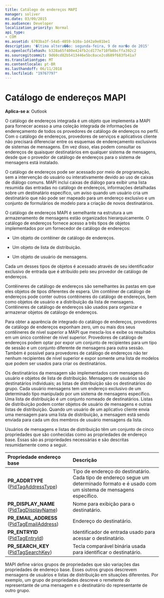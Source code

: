 ```yaml
---
title: Catálogo de endereços MAPI
manager: soliver
ms.date: 03/09/2015
ms.audience: Developer
localization_priority: Normal
api_type:
- COM
ms.assetid: 6703ba3f-54a5-4059-b10a-1d42a9e81be1
description: '�ltima altera��o: segunda-feira, 9 de mar�o de 2015'
ms.openlocfilehash: b328a65f400e424fb2cd177e710fb8bcffa392c2
ms.sourcegitcommit: 9d60cd82b5413446e5bc8ace2cd689f683fb41a7
ms.translationtype: MT
ms.contentlocale: pt-BR
ms.lasthandoff: 06/11/2018
ms.locfileid: "19767797"
---
```

# <a name="mapi-address-book"></a>Catálogo de endereços MAPI

  
  
**Aplica-se a**: Outlook 
  
O catálogo de endereços integrada é um objeto que implementa a MAPI para fornecer acesso a uma coleção integrada de informações de endereçamento de todos os provedores de catálogo de endereços no perfil. Com o catálogo de endereços, provedores de serviços e aplicativos cliente não precisará diferenciar entre os esquemas de endereçamento exclusivos de sistemas de mensagens. Em vez disso, elas podem consultar os endereços de quaisquer destinatários em qualquer sistema de mensagens, desde que o provedor de catálogo de endereços para o sistema de mensagens está instalado.
  
O catálogo de endereços pode ser acessado por meio de programação, sem a intervenção do usuário ou interativamente devido ao uso de caixas de diálogo comuns. MAPI inclui caixas de diálogo para exibir uma lista resumida das entradas no catálogo de endereços, informações detalhadas sobre um destinatário específico, um aviso quando um usuário cria um destinatário que não pode ser mapeado para um endereço exclusivo e um conjunto de formulários de modelo para a criação de novos destinatários.
  
O catálogo de endereços MAPI é semelhante na estrutura a um armazenamento de mensagens estão organizados hierarquicamente. O catálogo de endereços fornece acesso a três tipos de objetos implementados por um fornecedor de catálogo de endereços:
  
- Um objeto de contêiner de catálogo de endereços.
    
- Um objeto de lista de distribuição.
    
- Um objeto de usuário de mensagens.
    
Cada um desses tipos de objetos é acessado através de seu identificador exclusivo de entrada que é atribuído pelo seu provedor de catálogo de endereços. 
  
Contêineres de catálogo de endereços são semelhantes às pastas em que eles objetos de tipos diferentes de espera. Um contêiner de catálogo de endereços pode conter outros contêineres do catálogo de endereços, bem como objetos de usuário e a distribuição da lista de mensagens. Contêineres de catálogo de endereços são usados para organizar e armazenar objetos de catálogo de endereços.
  
Para obter a aparência de integrado do catálogo de endereços, provedores de catálogo de endereços exponham zero, um ou mais dos seus contêineres de nível superior a MAPI que mescla-los e exibe os resultados em um único contêiner de nível superior. Provedores de catálogo de endereços podem optar por expor um conjunto de recipientes para um tipo de sessão e um conjunto diferente de mensagens para outra sessão. Também é possível para provedores de catálogo de endereços não ter nenhum recipientes de nível superior e expor somente uma lista de modelos que podem ser usados para criar os destinatários.
  
Os destinatários da mensagem são implementados com mensagens do usuário e objetos de lista de distribuição. Mensagens de usuários são destinatários individuais; as listas de distribuição são os destinatários do grupo. Cada usuário mensagens tem um endereço exclusivo de um determinado tipo manipulado por um sistema de mensagens específico. Uma lista de distribuição é um conjunto nomeado de destinatários. Listas de distribuição podem conter objetos de usuário de mensagens e outras listas de distribuição. Quando um usuário de um aplicativo cliente envia uma mensagem para uma lista de distribuição, a mensagem está sendo enviada para cada um dos membros de usuário mensagens da lista. 
  
Usuários de mensagens e listas de distribuição têm um conjunto de cinco propriedades que são conhecidas como as propriedades de endereço base. Essas são as propriedades necessárias e são descritas resumidamente como a seguir.
  
|**Propriedade endereço base**|**Descrição**|
|:-----|:-----|
|**PR_ADDRTYPE** ([PidTagAddressType](pidtagaddresstype-canonical-property.md))  <br/> |Tipo de endereço do destinatário. Cada tipo de endereço segue um determinado formato e é usado com um sistema de mensagens específico.  <br/> |
|**PR_DISPLAY_NAME** ([PidTagDisplayName](pidtagdisplayname-canonical-property.md))  <br/> |Nome para exibição para o destinatário.  <br/> |
|**PR_EMAIL_ADDRESS** ([PidTagEmailAddress](pidtagemailaddress-canonical-property.md))  <br/> |Endereço do destinatário.  <br/> |
|**PR_ENTRYID** ([PidTagEntryId](pidtagentryid-canonical-property.md))  <br/> |Identificador de entrada usado para acessar o destinatário.  <br/> |
|**PR_SEARCH_KEY** ([PidTagSearchKey](pidtagsearchkey-canonical-property.md))  <br/> |Tecla comparável binária usada para identificar o destinatário.  <br/> |
   
MAPI define vários grupos de propriedades que são variações das propriedades de endereço base. Esses outros grupos descrevem mensagens de usuários e listas de distribuição em situações diferentes. Por exemplo, um grupo de propriedades descreve o remetente do representante de uma mensagem e o destinatário do representante de outro grupo.
  

